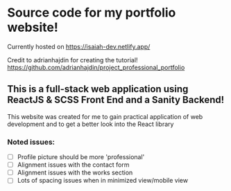 # Source code for my portfolio website!

Currently hosted on https://isaiah-dev.netlify.app/

Credit to adrianhajdin for creating the tutorial! https://github.com/adrianhajdin/project_professional_portfolio

## This is a full-stack web application using ReactJS & SCSS Front End and a Sanity Backend!

This website was created for me to gain practical application of web development and to get a better look into the React library


### Noted issues:
- [ ] Profile picture should be more 'professional'
- [ ] Alignment issues with the contact form
- [ ] Alignment issues with the works section
- [ ] Lots of spacing issues when in minimized view/mobile view
